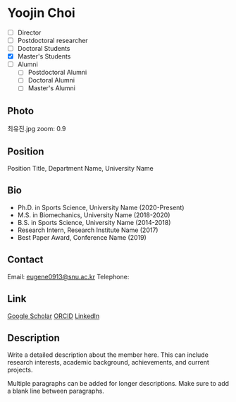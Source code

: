 # Yoojin Choi

- [ ] Director
- [ ] Postdoctoral researcher
- [ ] Doctoral Students
- [x] Master's Students
- [ ] Alumni
  - [ ] Postdoctoral Alumni
  - [ ] Doctoral Alumni
  - [ ] Master's Alumni

## Photo
최유진.jpg
zoom: 0.9

## Position
Position Title, Department Name, University Name

## Bio
- Ph.D. in Sports Science, University Name (2020-Present)
- M.S. in Biomechanics, University Name (2018-2020)
- B.S. in Sports Science, University Name (2014-2018)
- Research Intern, Research Institute Name (2017)
- Best Paper Award, Conference Name (2019)

## Contact
Email: eugene0913@snu.ac.kr
Telephone: 

## Link
[Google Scholar](https://scholar.google.com/citations?user=XXXX)
[ORCID](https://orcid.org/XXXX-XXXX-XXXX-XXXX)
[LinkedIn](https://www.linkedin.com/in/username)

## Description
Write a detailed description about the member here. This can include research interests, academic background, achievements, and current projects.

Multiple paragraphs can be added for longer descriptions. Make sure to add a blank line between paragraphs. 